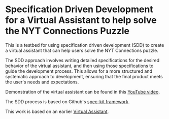# Specification Driven Development for a Virtual Assistant to help solve the NYT Connections Puzzle

This is a testbed for using specification driven development (SDD) to create a virtual assistant that can help users solve the NYT Connections puzzle.

The SDD approach involves writing detailed specifications for the desired behavior of the virtual assistant, and then using those specifications to guide the development process. This allows for a more structured and systematic approach to development, ensuring that the final product meets the user's needs and expectations.

Demonstration of the virtual assistant can be found in this [YouTube video](https://youtu.be/CCN1rIrbaMQ).

The SDD process is based on Github's [spec-kit framework](https://github.com/github/spec-kit).

This work is based on an earlier [Virtual Assistant](https://github.com/jimthompson5802/connection_solver).

